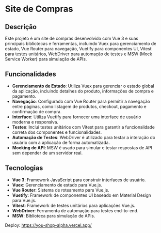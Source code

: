 # Site de Compras

## Descrição

Este projeto é um site de compras desenvolvido com Vue 3 e suas principais bibliotecas e ferramentas, incluindo Vuex para gerenciamento de estado, Vue Router para navegação, Vuetify para componentes UI, Vitest para testes unitários, WebDriver para automação de testes e MSW (Mock Service Worker) para simulação de APIs.

## Funcionalidades

- **Gerenciamento de Estado**: Utiliza Vuex para gerenciar o estado global da aplicação, incluindo detalhes do produto, informações de compra e pagamento.
- **Navegação**: Configurado com Vue Router para permitir a navegação entre páginas, como listagem de produtos, checkout, pagamento e confirmação de compra.
- **Interface**: Utiliza Vuetify para fornecer uma interface de usuário moderna e responsiva.
- **Testes**: Inclui testes unitários com Vitest para garantir a funcionalidade correta dos componentes e funcionalidades.
- **Automação de Testes**: WebDriver é utilizado para testar a interação do usuário com a aplicação de forma automatizada.
- **Mocking de API**: MSW é usado para simular e testar respostas de API sem depender de um servidor real.

## Tecnologias

- **Vue 3**: Framework JavaScript para construir interfaces de usuário.
- **Vuex**: Gerenciamento de estado para Vue.js.
- **Vue Router**: Sistema de roteamento para Vue.js.
- **Vuetify**: Framework de componentes UI baseado em Material Design para Vue.js.
- **Vitest**: Framework de testes unitários para aplicações Vue.js.
- **WebDriver**: Ferramenta de automação para testes end-to-end.
- **MSW**: Biblioteca para simulação de APIs.


Deploy: https://you-shop-alpha.vercel.app/
